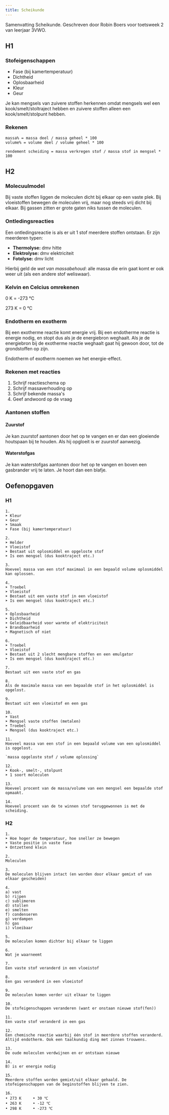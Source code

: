```yaml
---
title: Scheikunde
---
```


Samenvatting Scheikunde. Geschreven door Robin Boers voor toetsweek 2 van leerjaar 3VWO.

## H1

### Stofeigenschappen

- Fase (bij kamertemperatuur)
- Dichtheid
- Oplosbaarheid
- Kleur
- Geur

Je kan mengsels van zuivere stoffen herkennen omdat mengsels wel een kook/smelt/stoltraject hebben en zuivere stoffen alleen een kook/smelt/stolpunt hebben.

### Rekenen

```text
massa% = massa deel / massa geheel * 100
volume% = volume deel / volume geheel * 100
```

```text
rendement scheiding = massa verkregen stof / massa stof in mengsel * 100
```

## H2

### Molecuulmodel

Bij vaste stoffen liggen de moleculen dicht bij elkaar op een vaste plek. Bij vloeistoffen bewegen de moleculen vrij, maar nog steeds vrij dicht bij elkaar. Bij gassen zitten er grote gaten niks tussen de moleculen.

### Ontledingsreacties

Een ontledingsreactie is als er uit 1 stof meerdere stoffen ontstaan. Er zijn meerderen typen:

- **Thermolyse:** dmv hitte
- **Elektrolyse:** dmv elektriciteit
- **Fotolyse:** dmv licht

Hierbij geld de _wet van massabehoud_: alle massa die erin gaat komt er ook weer uit (als een andere stof weliswaar).

### Kelvin en Celcius omrekenen

0 K = -273 °C

273 K = 0 °C

### Endotherm en exotherm

Bij een exotherme reactie komt energie vrij. Bij een endotherme reactie is energie nodig, en stopt dus als je de energiebron weghaalt. Als je de energiebron bij de exotherme reactie weghaalt gaat hij gewoon door, tot de grondstoffen op zijn.

Endotherm of exotherm noemen we het energie-effect.

### Rekenen met reacties

1. Schrijf reactieschema op
2. Schrijf massaverhouding op
3. Schrijf bekende massa's
4. Geef andwoord op de vraag

### Aantonen stoffen

#### Zuurstof

Je kan zuurstof aantonen door het op te vangen en er dan een gloeiende houtspaan bij te houden. Als hij opgloeit is er zuurstof aanwezig.

#### Waterstofgas

Je kan waterstofgas aantonen door het op te vangen en boven een gasbrander vrij te laten. Je hoort dan een blafje.

## Oefenopgaven

### H1

```text
1.
➤ Kleur
➤ Geur
➤ Smaak
➤ Fase (bij kamertemperatuur)

2.
➤ Helder
➤ Vloeistof
➤ Bestaat uit oplosmiddel en opgeloste stof
➤ Is een mengsel (dus kooktraject etc.)

3.
Hoeveel massa van een stof maximaal in een bepaald volume oplosmiddel kan oplossen.

4.
➤ Troebel
➤ Vloeistof
➤ Bestaat uit een vaste stof in een vloeistof
➤ Is een mengsel (dus kooktraject etc.)

5.
➤ Oplosbaarheid
➤ Dichtheid
➤ Geleidbaarheid voor warmte of elektriciteit
➤ Brandbaarheid
➤ Magnetisch of niet

6.
➤ Troebel
➤ Vloeistof
➤ Bestaat uit 2 slecht mengbare stoffen en een emulgator
➤ Is een mengsel (dus kooktraject etc.)

7.
Bestaat uit een vaste stof en gas

8.
Als de maximale massa van een bepaalde stof in het oplosmiddel is opgelost.

9.
Bestaat uit een vloeistof en een gas

10.
➤ Vast
➤ Mengsel vaste stoffen (metalen)
➤ Troebel
➤ Mengsel (dus kooktraject etc.)

11.
Hoeveel massa van een stof in een bepaald volume van een oplosmiddel is opgelost.

`massa opgeloste stof / volume oplossing`

12.
➤ Kook-, smelt-, stolpunt
➤ 1 soort moleculen

13.
Hoeveel procent van de massa/volume van een mengsel een bepaalde stof opmaakt.

14.
Hoeveel procent van de te winnen stof teruggewonnen is met de scheiding.

```

### H2

```text
1.
➤ Hoe hoger de temperatuur, hoe sneller ze bewegen
➤ Vaste positie in vaste fase
➤ Ontzettend klein

2.
Moleculen

3.
De moleculen blijven intact (en worden door elkaar gemixt of van elkaar gescheiden)

4.
a) vast
b) rijpen
c) sublimeren
d) stollen
e) smelten
f) condenseren
g) verdampen
h) gas
i) vloeibaar

5.
De moleculen komen dichter bij elkaar te liggen

6.
Wat je waarneemt

7.
Een vaste stof veranderd in een vloeistof

8.
Een gas veranderd in een vloeistof

9.
De moleculen komen verder uit elkaar te liggen

10.
De stofeigenschappen veranderen (want er onstaan nieuwe stof(fen))

11.
Een vaste stof veranderd in een gas

12.
Een chemische reactie waarbij één stof in meerdere stoffen veranderd. Altijd endotherm. Ook een taalkundig ding met zinnen trouwens.

13.
De oude moleculen verdwijnen en er ontstaan nieuwe

14.
B) is er energie nodig

15.
Meerdere stoffen worden gemixt/uit elkaar gehaald. De stofeigenschappen van de beginstoffen blijven te zien.

16.
• 273 K     • 30 ℃
• 263 K     • -12 ℃
• 298 K     • -273 ℃

```
